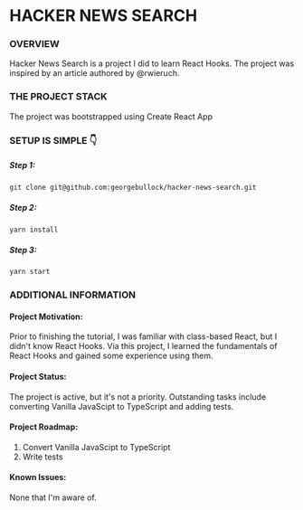 # HACKER NEWS SEARCH

### OVERVIEW

Hacker News Search is a project I did to learn React Hooks. The project was inspired by an article authored by @rwieruch.

### THE PROJECT STACK

The project was bootstrapped using Create React App

### SETUP IS SIMPLE 👇

##### Step 1:

```bash
git clone git@github.com:georgebullock/hacker-news-search.git
```

##### Step 2:

```bash
yarn install
```

##### Step 3:

```bash
yarn start
```

### ADDITIONAL INFORMATION

#### Project Motivation:

Prior to finishing the tutorial, I was familiar with class-based React, but I didn't know React Hooks. Via this project, I learned the fundamentals of React Hooks and gained some experience using them.

#### Project Status:

The project is active, but it's not a priority. Outstanding tasks include converting Vanilla JavaScipt to TypeScript and adding tests.

#### Project Roadmap:

1. Convert Vanilla JavaScipt to TypeScript
2. Write tests

#### Known Issues:

None that I'm aware of.
